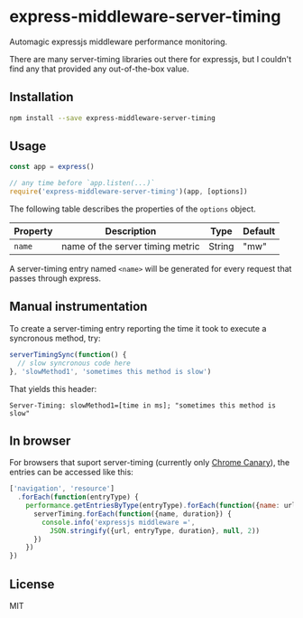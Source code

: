 # express-middleware-server-timing

Automagic expressjs middleware performance monitoring.

There are many server-timing libraries out there for expressjs, but I couldn't find any that provided any out-of-the-box value. 

## Installation

```sh
npm install --save express-middleware-server-timing
```

## Usage

```js
const app = express()

// any time before `app.listen(...)`
require('express-middleware-server-timing')(app, [options])
```

The following table describes the properties of the `options` object.

| Property | Description                      | Type   | Default |
|----------|----------------------------------|--------|---------|
| `name`   | name of the server timing metric | String | "mw"    |

A server-timing entry named `<name>` will be generated for every request that passes through express.

## Manual instrumentation

To create a server-timing entry reporting the time it took to execute a syncronous method, try:
```javascript
serverTimingSync(function() {
  // slow syncronous code here
}, 'slowMethod1', 'sometimes this method is slow')
```

That yields this header:
```
Server-Timing: slowMethod1=[time in ms]; "sometimes this method is slow"
```

## In browser

For browsers that suport server-timing (currently only [Chrome Canary](https://www.google.com/chrome/browser/canary.html)), the entries can be accessed like this:
```javascript
['navigation', 'resource']
  .forEach(function(entryType) {
    performance.getEntriesByType(entryType).forEach(function({name: url, serverTiming}) {
      serverTiming.forEach(function({name, duration}) {
        console.info('expressjs middleware =',
          JSON.stringify({url, entryType, duration}, null, 2))
      })
    })
})
```

## License

MIT

